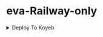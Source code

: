# eva-Railway-only

<details><summary>Deploy To Koyeb</summary>
<p>
<br>                 
<a href="https://app.koyeb.com/deploy?type=git&repository=github.com/VysakhTG/eva-Railway-only&branch=master&name=eva-Railway-only">
  <img src="https://www.koyeb.com/static/images/deploy/button.svg" alt="Deploy">
</a>
</p>
</details>
